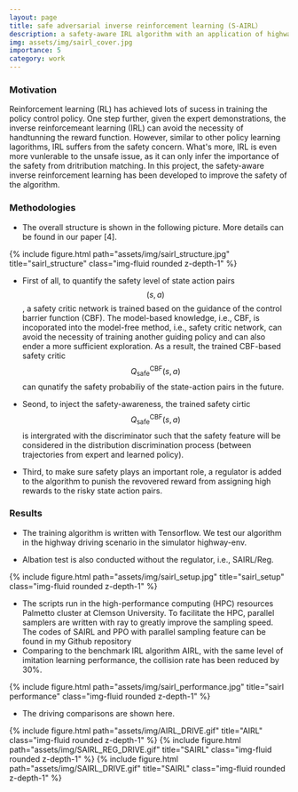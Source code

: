 ```yaml
---
layout: page
title: safe adversarial inverse reinforcement learning (S-AIRL）
description: a safety-aware IRL algorithm with an application of highway driving scenario
img: assets/img/sairl_cover.jpg
importance: 5
category: work
---
```



### Motivation

Reinforcement learning (RL) has achieved lots of sucess in training the policy control policy. One step further, given the expert demonstrations, the inverse reinforcemeant learning (IRL) can avoid the necessity of handtunning the reward function. However, similar to other policy learning lagorithms, IRL suffers from the safety concern. What's more, IRL is even more vunlerable to the unsafe issue, as it can only infer the importance of the safety from dritribution matching. In this project, the safety-aware inverse reinforcement learning has been developed to improve the safety of the algorithm. 

### Methodologies 
* The overall structure is shown in the following picture. More details can be found in our paper [4].

<div class="row justify-content-sm-center">
{% include figure.html path="assets/img/sairl_structure.jpg" title="sairl_structure" class="img-fluid rounded z-depth-1" %}
</div>

* First of all, to quantify the safety level of state action pairs $$(s,a)$$, a safety critic network is trained based on the guidance of the control barrier function (CBF). The model-based knowledge, i.e., CBF, is incoporated into the model-free method, i.e., safety critic network, can avoid the necessity of training another guiding policy and can also ender  a  more sufficient exploration. As a result, the trained CBF-based safety critic $$Q^{\textrm{CBF}}_{\textrm{safe}}(s,a)$$ can qunatify the safety probabiliy of the state-action pairs in the future. 

* Seond, to inject the safety-awareness, the trained safety cirtic  $$Q^{\textrm{CBF}}_{\textrm{safe}}(s,a)$$ is intergrated with the discriminator such that the safety feature will be considered in the distribution discrimination process (between trajectories from expert and learned policy). 

* Third, to make sure safety plays an important role, a regulator is added to the algorithm to punish the revovered reward from assigning high rewards to the risky state action pairs. 


### Results

* The training algorithm is written with Tensorflow. We test our algorithm in the highway driving scenario in the simulator highway-env. 

* Albation test is also conducted without the regulator, i.e., SAIRL/Reg.

<div class="row justify-content-sm-center">
{% include figure.html path="assets/img/sairl_setup.jpg" title="sairl_setup" class="img-fluid rounded z-depth-1" %}
</div>

* The scripts run in the high-performance computing (HPC) resources Palmetto cluster at Clemson University. To facilitate the HPC, parallel samplers are written with ray to greatly improve the sampling speed. The codes of SAIRL and PPO with parallel sampling feature can be found in my Github repository
* Comparing to the benchmark IRL algorithm AIRL, with the same level of imitation learning performance, the collision rate has been reduced by 30%. 

<div class="row justify-content-sm-center">
{% include figure.html path="assets/img/sairl_performance.jpg" title="sairl performance" class="img-fluid rounded z-depth-1" %}
</div>

* The driving comparisons are shown here. 

{% include figure.html path="assets/img/AIRL_DRIVE.gif" title="AIRL" class="img-fluid rounded z-depth-1" %}
{% include figure.html path="assets/img/SAIRL_REG_DRIVE.gif" title="SAIRL" class="img-fluid rounded z-depth-1" %}
{% include figure.html path="assets/img/SAIRL_DRIVE.gif" title="SAIRL" class="img-fluid rounded z-depth-1" %}
